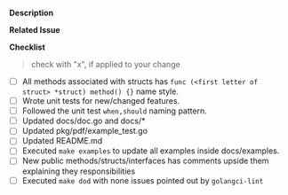 <!-- Please follow the PR naming pattern. -->
<!-- For features: feature/name -->
<!-- For fixes: fix/name -->

**Description**
<!-- Please, describe how this PR will be useful. If it has any tricky technical detail, please explain too. -->

**Related Issue**
<!-- If it has any issue related to this PR, please add a reference here. -->

**Checklist**
> check with "x", if applied to your change

- [ ] All methods associated with structs has ```func (<first letter of struct> *struct) method() {}``` name style. <!-- If applied -->
- [ ] Wrote unit tests for new/changed features. <!-- If applied -->
- [ ] Followed the unit test ```when,should``` naming pattern. <!-- If applied -->
- [ ] Updated docs/doc.go and docs/* <!-- If applied -->
- [ ] Updated pkg/pdf/example_test.go <!-- If applied -->
- [ ] Updated README.md <!-- If applied -->
- [ ] Executed `make examples` to update all examples inside docs/examples. <!-- If applied -->
- [ ] New public methods/structs/interfaces has comments upside them explaining they responsibilities <!-- If applied -->
- [ ] Executed `make dod` with none issues pointed out by `golangci-lint`